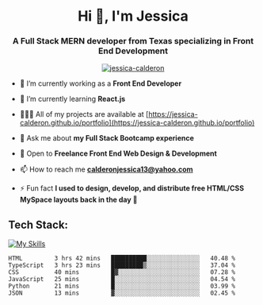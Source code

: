 <h1 align="center">Hi 👋, I'm Jessica</h1>
<h3 align="center">A Full Stack MERN developer from Texas specializing in Front End Development</h3>

<p align="center"> <a href="https://github.com/ryo-ma/github-profile-trophy"><img src="https://github-profile-trophy.vercel.app/?username=jessica-calderon&theme=dracula" alt="jessica-calderon" /></a> </p>

- 💼 I’m currently working as a **Front End Developer**

- 🌱 I’m currently learning **React.js**

- 👩🏻‍💻 All of my projects are available at [https://jessica-calderon.github.io/portfolio](https://jessica-calderon.github.io/portfolio)

- 💬 Ask me about **my Full Stack Bootcamp experience**

- 📖 Open to **Freelance Front End Web Design & Development**

- 📫 How to reach me **calderonjessica13@yahoo.com**

- ⚡ Fun fact **I used to design, develop, and distribute free HTML/CSS MySpace layouts back in the day 🫣**


<h2>Tech Stack:</h2>
 
[![My Skills](https://skillicons.dev/icons?i=html,css,md,bootstrap,js,jquery,nodejs,express,jest,mongodb,mysql,codepen,git,github,gitlab,heroku,ai,ps,bash,powershell,raspberrypi,regex,vscode,wordpress)](https://skillicons.dev)</span>


<!--START_SECTION:waka-->

```text
HTML         3 hrs 42 mins   ██████████░░░░░░░░░░░░░░░   40.48 %
TypeScript   3 hrs 23 mins   █████████▒░░░░░░░░░░░░░░░   37.04 %
CSS          40 mins         █▓░░░░░░░░░░░░░░░░░░░░░░░   07.28 %
JavaScript   25 mins         █░░░░░░░░░░░░░░░░░░░░░░░░   04.54 %
Python       21 mins         █░░░░░░░░░░░░░░░░░░░░░░░░   03.99 %
JSON         13 mins         ▓░░░░░░░░░░░░░░░░░░░░░░░░   02.45 %
```

<!--END_SECTION:waka-->
